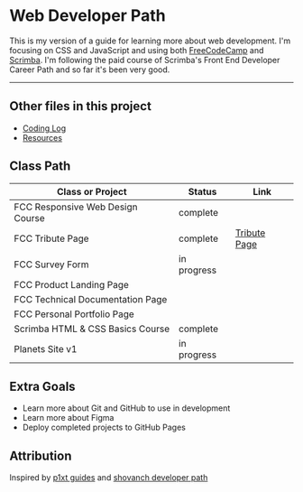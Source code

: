 # Web Developer Path
This is my version of a guide for learning more about web development. I'm focusing on CSS and JavaScript and using both [FreeCodeCamp](https://www.freecodecamp.org/) and [Scrimba](https://scrimba.com/).  I'm following the paid course of Scrimba's Front End Developer Career Path and so far it's been very good.

------

## Other files in this project
* [Coding Log](https://github.com/steller-jay/webdev-guide/blob/main/log.md)
* [Resources](https://github.com/steller-jay/webdev-guide/blob/main/resources.md)

## Class Path

| Class or Project | Status | Link |
| ------ | ------ | ------ |
| FCC Responsive Web Design Course | complete | |
| FCC Tribute Page | complete | [Tribute Page](https://steller-jay.github.io/fcc-tribute/) |
| FCC Survey Form | in progress | |
| FCC Product Landing Page | | |
| FCC Technical Documentation Page | | |
| FCC Personal Portfolio Page | | |
| Scrimba HTML & CSS Basics Course | complete | |
| Planets Site v1 | in progress | | 

## Extra Goals
* Learn more about Git and GitHub to use in development
* Learn more about Figma
* Deploy completed projects to GitHub Pages

## Attribution
Inspired by [p1xt guides](https://github.com/P1xt/p1xt-guides) and [shovanch developer path](https://github.com/shovanch/fullstack-web-developer-path)
